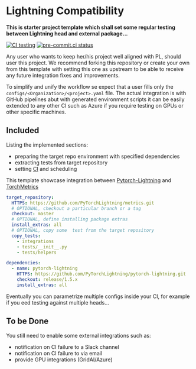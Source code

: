 # Lightning Compatibility

__This is starter project template which shall set some regular testing between Lightning head and external package...__

[![CI testing](https://github.com/PyTorchLightning/compatibility/workflows/CI%20testing/badge.svg?branch=main&event=push)](https://github.com/PyTorchLightning/compatibility/actions?query=workflow%3A%22CI+testing%22)
[![pre-commit.ci status](https://results.pre-commit.ci/badge/github/PyTorchLightning/compatibility/main.svg?badge_token=mqheL1-cTn-280Vx4cJUdg)](https://results.pre-commit.ci/latest/github/PyTorchLightning/compatibility/main?badge_token=mqheL1-cTn-280Vx4cJUdg)

Any user who wants to keep her/his project well aligned with PL, should user this project.
We recommend forking this repository or create your own from this template with setting this one as upstream to be able to receive any future integration fixes and improvements.

To simplify and unify the workflow se expect that a user fills only the `configs/<Organization>/<project>.yaml` file.
The actual integration is with GitHub pipelines abut with generated environment scripts it can be easily extended to any other CI such as Azure if you require testing on GPUs or other specific machines.

## Included

Listing the implemented sections:

- preparing the target repo environment with specified dependencies
- extracting tests from target repository
- setting [CI](https://github.com/PyTorchLightning/compatibility/actions?query=workflow%3A%22CI+testing%22) and scheduling

This template showcase integration between [Pytorch-Lightning](https://github.com/PyTorchLightning/pytorch-lightning) and [TorchMetrics](https://github.com/PyTorchLightning/metrics)

```yaml
target_repository:
  HTTPS: https://github.com/PyTorchLightning/metrics.git
  # OPTIONAL, checkout a particular branch or a tag
  checkout: master
  # OPTIONAL, define installing package extras
  install_extras: all
  # OPTIONAL, copy some  test from the target repository
  copy_tests:
    - integrations
    - tests/__init__.py
    - tests/helpers

dependencies:
  - name: pytorch-lightning
    HTTPS: https://github.com/PyTorchLightning/pytorch-lightning.git
    checkout: release/1.5.x
    install_extras: all
```

Eventually you can parametrize multiple configs inside your CI, for example if you eed testing against multiple heads...

## To be Done

You still need to enable some external integrations such as:

- notification on CI failure to a Slack channel
- notification on CI failure to via email
- provide GPU integrations (GridAI/Azure)
